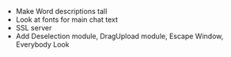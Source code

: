 * Make Word descriptions tall
* Look at fonts for main chat text
* SSL server
* Add Deselection module, DragUpload module, Escape Window, Everybody Look